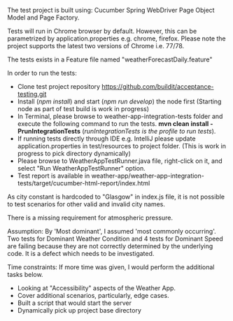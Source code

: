 The test project is built using:
Cucumber
Spring
WebDriver
Page Object Model and Page Factory.

Tests will run in Chrome browser by default. However, this can be parametrized by application.properties e.g. chrome, firefox.
Please note the project supports the latest two versions of Chrome i.e. 77/78.

The tests exists in a Feature file named "weatherForecastDaily.feature"

In order to run the tests:
- Clone test project repository https://github.com/buildit/acceptance-testing.git
- Install (_npm install_) and start (_npm run develop_) the node first (Starting node as part of test build is work in progress)
- In Terminal, please browse to weather-app-integration-tests folder and execute the following command to run the tests.
**mvn clean install -PrunIntegrationTests** (_runIntegrationTests is the profile to run tests_).
- If running tests directly through IDE e.g. IntelliJ please update application.properties in test/resources to project folder. (This is work in progress to pick directory dynamically)
- Please browse to WeatherAppTestRunner.java file, right-click on it, and select "Run WeatherAppTestRunner" option.
- Test report is available in weather-app/weather-app-integration-tests/target/cucumber-html-report/index.html

As city constant is hardcoded to "Glasgow" in index.js file, it is not possible to test scenarios for other valid and invalid city names.

There is a missing requirement for atmospheric pressure.

Assumption:
By 'Most dominant', I assumed 'most commonly occurring'.
Two tests for Dominant Weather Condition and 4 tests for Dominant Speed are failing because they are not correctly determined by the underlying code. It is a defect which needs to be investigated.

Time constraints:
If more time was given, I would perform the additional tasks below.
- Looking at "Accessibility" aspects of the Weather App.
- Cover additional scenarios, particularly, edge cases.
- Built a script that would start the server
- Dynamically pick up project base directory
